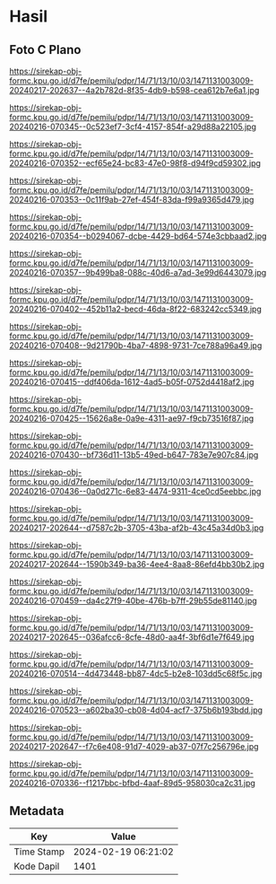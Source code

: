 # Hasil

## Foto C Plano

https://sirekap-obj-formc.kpu.go.id/d7fe/pemilu/pdpr/14/71/13/10/03/1471131003009-20240217-202637--4a2b782d-8f35-4db9-b598-cea612b7e6a1.jpg

https://sirekap-obj-formc.kpu.go.id/d7fe/pemilu/pdpr/14/71/13/10/03/1471131003009-20240216-070345--0c523ef7-3cf4-4157-854f-a29d88a22105.jpg

https://sirekap-obj-formc.kpu.go.id/d7fe/pemilu/pdpr/14/71/13/10/03/1471131003009-20240216-070352--ecf65e24-bc83-47e0-98f8-d94f9cd59302.jpg

https://sirekap-obj-formc.kpu.go.id/d7fe/pemilu/pdpr/14/71/13/10/03/1471131003009-20240216-070353--0c11f9ab-27ef-454f-83da-f99a9365d479.jpg

https://sirekap-obj-formc.kpu.go.id/d7fe/pemilu/pdpr/14/71/13/10/03/1471131003009-20240216-070354--b0294067-dcbe-4429-bd64-574e3cbbaad2.jpg

https://sirekap-obj-formc.kpu.go.id/d7fe/pemilu/pdpr/14/71/13/10/03/1471131003009-20240216-070357--9b499ba8-088c-40d6-a7ad-3e99d6443079.jpg

https://sirekap-obj-formc.kpu.go.id/d7fe/pemilu/pdpr/14/71/13/10/03/1471131003009-20240216-070402--452b11a2-becd-46da-8f22-683242cc5349.jpg

https://sirekap-obj-formc.kpu.go.id/d7fe/pemilu/pdpr/14/71/13/10/03/1471131003009-20240216-070408--9d21790b-4ba7-4898-9731-7ce788a96a49.jpg

https://sirekap-obj-formc.kpu.go.id/d7fe/pemilu/pdpr/14/71/13/10/03/1471131003009-20240216-070415--ddf406da-1612-4ad5-b05f-0752d4418af2.jpg

https://sirekap-obj-formc.kpu.go.id/d7fe/pemilu/pdpr/14/71/13/10/03/1471131003009-20240216-070425--15626a8e-0a9e-4311-ae97-f9cb73516f87.jpg

https://sirekap-obj-formc.kpu.go.id/d7fe/pemilu/pdpr/14/71/13/10/03/1471131003009-20240216-070430--bf736d11-13b5-49ed-b647-783e7e907c84.jpg

https://sirekap-obj-formc.kpu.go.id/d7fe/pemilu/pdpr/14/71/13/10/03/1471131003009-20240216-070436--0a0d271c-6e83-4474-9311-4ce0cd5eebbc.jpg

https://sirekap-obj-formc.kpu.go.id/d7fe/pemilu/pdpr/14/71/13/10/03/1471131003009-20240217-202644--d7587c2b-3705-43ba-af2b-43c45a34d0b3.jpg

https://sirekap-obj-formc.kpu.go.id/d7fe/pemilu/pdpr/14/71/13/10/03/1471131003009-20240217-202644--1590b349-ba36-4ee4-8aa8-86efd4bb30b2.jpg

https://sirekap-obj-formc.kpu.go.id/d7fe/pemilu/pdpr/14/71/13/10/03/1471131003009-20240216-070459--da4c27f9-40be-476b-b7ff-29b55de81140.jpg

https://sirekap-obj-formc.kpu.go.id/d7fe/pemilu/pdpr/14/71/13/10/03/1471131003009-20240217-202645--036afcc6-8cfe-48d0-aa4f-3bf6d1e7f649.jpg

https://sirekap-obj-formc.kpu.go.id/d7fe/pemilu/pdpr/14/71/13/10/03/1471131003009-20240216-070514--4d473448-bb87-4dc5-b2e8-103dd5c68f5c.jpg

https://sirekap-obj-formc.kpu.go.id/d7fe/pemilu/pdpr/14/71/13/10/03/1471131003009-20240216-070523--a602ba30-cb08-4d04-acf7-375b6b193bdd.jpg

https://sirekap-obj-formc.kpu.go.id/d7fe/pemilu/pdpr/14/71/13/10/03/1471131003009-20240217-202647--f7c6e408-91d7-4029-ab37-07f7c256796e.jpg

https://sirekap-obj-formc.kpu.go.id/d7fe/pemilu/pdpr/14/71/13/10/03/1471131003009-20240216-070336--f1217bbc-bfbd-4aaf-89d5-958030ca2c31.jpg


## Metadata

| Key        | Value               |
| ---------- | ------------------- |
| Time Stamp | 2024-02-19 06:21:02 |
| Kode Dapil | 1401                |



